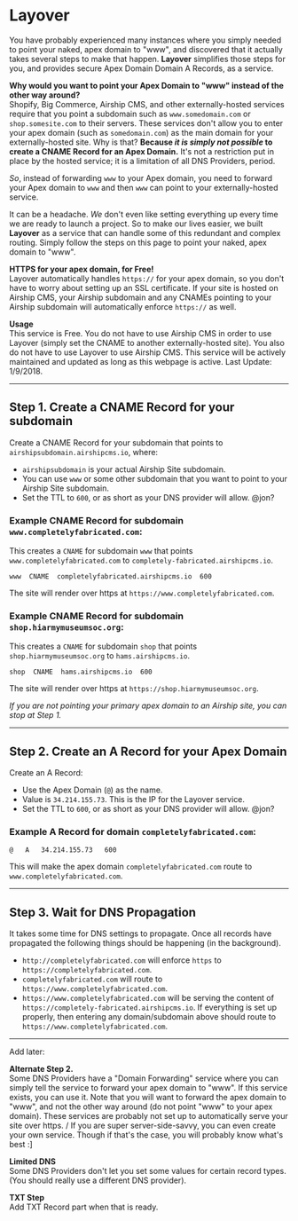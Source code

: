 # Layover
You have probably experienced many instances where you simply needed to point your naked, apex domain to "www", and discovered that it actually takes several steps to make that happen. **Layover** simplifies those steps for you, and provides secure Apex Domain Domain A Records, as a service.

**Why would you want to point your Apex Domain to "www" instead of the other way around?**  
Shopify, Big Commerce, Airship CMS, and other externally-hosted services require that you point a subdomain such as `www.somedomain.com` or `shop.somesite.com` to their servers. These services don't allow you to enter your apex domain (such as `somedomain.com`) as the main domain for your externally-hosted site. Why is that? **Because _it is simply not possible_ to create a CNAME Record for an Apex Domain.** It's not a restriction put in place by the hosted service; it is a limitation of all DNS Providers, period. 

_So_, instead of forwarding `www` to your Apex domain, you need to forward your Apex domain to `www` and then `www` can point to your externally-hosted service. 

It can be a headache. _We_ don't even like setting everything up every  time we are ready to launch a project. So to make our lives easier, we built **Layover** as a service that can handle some of this redundant and complex routing. Simply follow the steps on this page to point your naked, apex domain to "www". 

**HTTPS for your apex domain, for Free!**  
Layover automatically handles `https://` for your apex domain, so you don't have to worry about setting up an SSL certificate. If your site is hosted on Airship CMS, your Airship subdomain and any CNAMEs pointing to your Airship subdomain will automatically enforce `https://` as well. 

**Usage**  
This service is Free. You do not have to use Airship CMS in order to use Layover (simply set the CNAME to another externally-hosted site). You also do not have to use Layover to use Airship CMS. This service will be actively maintained and updated as long as this webpage is active. Last Update: 1/9/2018.

---

## Step 1. Create a CNAME Record for your subdomain
Create a CNAME Record for your subdomain that points to `airshipsubdomain.airshipcms.io`, where:
- `airshipsubdomain` is your actual Airship Site subdomain. 
- You can use `www` or some other subdomain that you want to point to your Airship Site subdomain. 
- Set the TTL to `600`, or as short as your DNS provider will allow. @jon?

### Example CNAME Record for subdomain `www.completelyfabricated.com`:
This creates a `CNAME` for subdomain `www` that points `www.completelyfabricated.com` to `completely-fabricated.airshipcms.io`.
```
www  CNAME  completelyfabricated.airshipcms.io  600
```
The site will render over https at `https://www.completelyfabricated.com`.

### Example CNAME Record for subdomain `shop.hiarmymuseumsoc.org`:
This creates a `CNAME` for subdomain `shop` that points `shop.hiarmymuseumsoc.org` to `hams.airshipcms.io`.
```
shop  CNAME  hams.airshipcms.io  600
```
The site will render over https at `https://shop.hiarmymuseumsoc.org`.

_If you are not pointing your primary apex domain to an Airship site, you can stop at Step 1._

---

## Step 2. Create an A Record for your Apex Domain
Create an A Record:
- Use the Apex Domain (`@`) as the name.
- Value is `34.214.155.73`. This is the IP for the Layover service.
- Set the TTL to `600`, or as short as your DNS provider will allow. @jon?

### Example A Record for domain `completelyfabricated.com`:
```
@   A   34.214.155.73   600
```
This will make the apex domain `completelyfabricated.com` route to `www.completelyfabricated.com`. 

---

## Step 3. Wait for DNS Propagation
It takes some time for DNS settings to propagate. Once all records have propagated the following things should be happening (in the background).
- `http://completelyfabricated.com` will enforce `https` to `https://completelyfabricated.com`.
- `completelyfabricated.com` will route to `https://www.completelyfabricated.com`.
- `https://www.completelyfabricated.com` will be serving the content of `https://completely-fabricated.airshipcms.io`.
If everything is set up properly, then entering any domain/subdomain above should route to `https://www.completelyfabricated.com`.

---

Add later:

**Alternate Step 2.**  
Some DNS Providers have a "Domain Forwarding" service where you can simply tell the service to forward your apex domain to "www". If this service exists, you can use it. Note that you will want to forward the apex domain to "www", and not the other way around (do not point "www" to your apex domain). These services are probably not set up to automatically serve your site over https. / If you are super server-side-savvy, you can even create your own service. Though if that's the case, you will probably know what's best :]

**Limited DNS**  
Some DNS Providers don't let you set some values for certain record types. (You should really use a different DNS provider).

**TXT Step**  
Add TXT Record part when that is ready.
